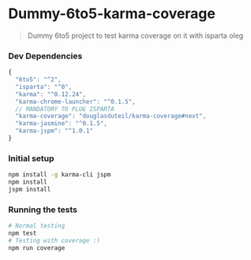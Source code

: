# Dummy-6to5-karma-coverage

> Dummy 6to5 project to test karma coverage on it with isparta oleg

### Dev Dependencies

```js
{
  "6to5": "^2",
  "isparta": "^0",
  "karma": "^0.12.24",
  "karma-chrome-launcher": "^0.1.5",
  // MANDATORY TO PLUG ISPARTA
  "karma-coverage": "douglasduteil/karma-coverage#next",
  "karma-jasmine": "^0.1.5",
  "karma-jspm": "^1.0.1"
}
```

### Initial setup

```bash
npm install -g karma-cli jspm
npm install
jspm install
```

### Running the tests

```sh
# Normal testing
npm test
# Testing with coverage :)
npm run coverage
```
